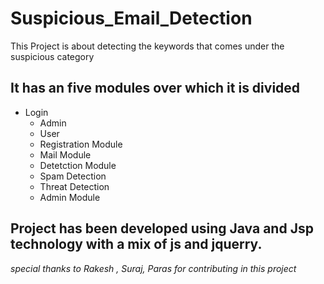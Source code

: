 # Suspicious_Email_Detection
This Project is about detecting the keywords that comes under the suspicious category
## It has an five modules over which it is divided
  * Login
      * Admin 
      * User
    * Registration Module
    * Mail Module
    * Detetction Module
    * Spam Detection
     * Threat Detection
     * Admin Module
 
 ## Project has been developed using Java and Jsp technology with a mix of js and jquerry.
  
  
  _special thanks to Rakesh , Suraj, Paras for contributing in this project_


   
   

